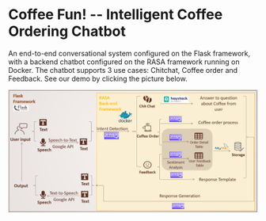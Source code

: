 # Coffee Fun! -- Intelligent Coffee Ordering Chatbot

An end-to-end conversational system configured on the Flask framework, with a backend chatbot configured on the RASA framework running on Docker. The chatbot supports 3 use cases: Chitchat, Coffee order and Feedback. See our demo by clicking the picture below.

[![Demo](https://github.com/SCNUJackyChen/rasa/blob/master/pics/overview.png)](https://drive.google.com/file/d/1d4lvbny-Xwi0GmAkEFfn_gQfmta_6WPI/view?usp=sharing)
